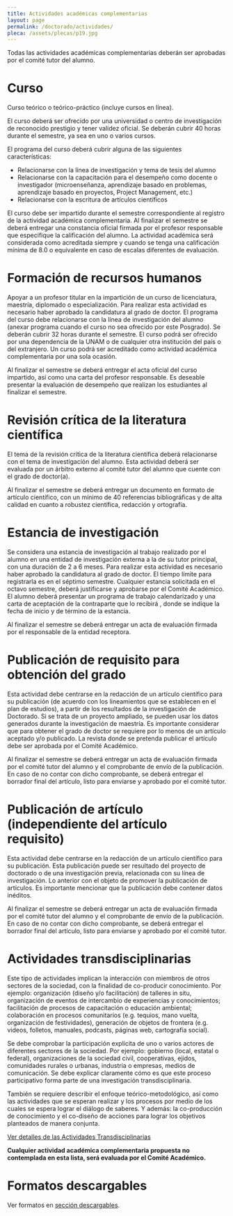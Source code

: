 ```yaml
---
title: Actividades académicas complementarias
layout: page
permalink: /doctorado/actividades/
pleca: /assets/plecas/p19.jpg
---
```



Todas las actividades académicas complementarias deberán ser aprobadas
por el comité tutor del alumno.


# Curso

 Curso teórico o teórico-práctico (incluye cursos en línea).

El curso deberá ser ofrecido por una universidad o centro de
investigación de reconocido prestigio y tener validez oficial. Se
deberán cubrir 40 horas durante el semestre, ya sea en uno o varios
cursos.

 
El programa del curso deberá cubrir alguna de las siguientes características:

 - Relacionarse con la línea de investigación y tema de tesis del
   alumno
 - Relacionarse con la capacitación para el desempeño como docente o
  investigador (microenseñanza, aprendizaje basado en problemas,
  aprendizaje basado en proyectos, Project Management, etc.)
 - Relacionarse con la escritura de artículos científicos

El curso debe ser impartido durante el semestre correspondiente al
registro de la actividad académica complementaria. Al finalizar el
semestre se deberá entregar una constancia oficial firmada por el
profesor responsable que especifique la calificación del alumno. La
actividad académica será considerada como acreditada siempre y cuando
se tenga una calificación mínima de 8.0 o equivalente en caso de
escalas diferentes de evaluación.

 

# Formación de recursos humanos

Apoyar a un profesor titular en la impartición de un curso de
licenciatura, maestría, diplomado o especialización. Para realizar
esta actividad es necesario haber aprobado la candidatura al grado de
doctor. El programa del curso debe relacionarse con la línea de
investigación del alumno (anexar programa cuando el curso no sea
ofrecido por este Posgrado). Se deberán cubrir 32 horas durante el
semestre. El curso podrá ser ofrecido por una dependencia de la UNAM o
de cualquier otra institución del país o del extranjero. Un curso
podrá ser acreditado como actividad académica complementaria por una
sola ocasión.

Al finalizar el semestre se deberá entregar el acta oficial del curso
impartido, así como una carta del profesor responsable.  Es deseable
presentar la evaluación de desempeño que realizan los estudiantes al
finalizar el semestre.


# Revisión crítica de la literatura científica

El tema de la revisión crítica de la literatura científica deberá
relacionarse con el tema de investigación del alumno. Esta actividad
deberá ser evaluada por un árbitro externo al comité tutor del alumno
que cuente con el grado de doctor(a).

Al finalizar el semestre se deberá entregar un documento en formato de
artículo científico, con un mínimo de 40 referencias bibliográficas y
de alta calidad en cuanto a robustez científica, redacción y
ortografía.


# Estancia de investigación

Se considera una estancia de investigación al trabajo realizado por el
alumno en una entidad de investigación externa a la de su tutor
principal, con una duración de 2 a 6 meses. Para realizar esta
actividad es necesario haber aprobado la candidatura al grado de
doctor. El tiempo límite para registrarla es en el séptimo
semestre. Cualquier estancia solicitada en el octavo semestre, 
deberá justificarse y aprobarse por el Comité Académico. El alumno 
deberá presentar un programa de trabajo calendarizado y una carta 
de aceptación de la contraparte que lo recibirá , donde se indique 
la fecha de inicio y de término de la estancia.

Al finalizar el semestre se deberá entregar un acta de evaluación
firmada por el responsable de la entidad receptora.

 

# Publicación de requisito para obtención del grado

Esta actividad debe centrarse en la redacción de un artículo
científico para su publicación (de acuerdo con los lineamientos que se
establecen en el plan de estudios), a partir de los resultados de la
investigación de Doctorado. Si se trata de un proyecto ampliado, se
pueden usar los datos generados durante la investigación de
maestría. Es importante considerar que para obtener el grado de doctor
se requiere por lo menos de un artículo aceptado y/o publicado. La
revista donde se pretenda publicar el artículo debe ser aprobada por
el Comité Académico.

Al finalizar el semestre se deberá entregar un acta de evaluación
firmada por el comité tutor del alumno y el comprobante de envío de 
la publicación. En caso de no contar con dicho comprobante, se deberá 
entregar el borrador final del artículo, listo para enviarse y aprobado 
por el comité tutor.
 

# Publicación de artículo (independiente del artículo requisito)

Esta actividad debe centrarse en la redacción de un artículo científico 
para su publicación. Esta publicación puede ser resultado del proyecto de 
doctorado o de una investigación previa, relacionada con su línea de 
investigación. Lo anterior con el objeto de promover la publicación de artículos. 
Es importante mencionar que la publicación debe contener datos inéditos.

Al finalizar el semestre se deberá entregar un acta de evaluación firmada por 
el comité tutor del alumno y el comprobante de envío de la publicación. En caso 
de no contar con dicho comprobante, se deberá entregar el borrador final del 
artículo, listo para enviarse y aprobado por el comité tutor.

 
# Actividades transdisciplinarias

Este tipo de actividades implican la interacción con miembros de otros sectores de la sociedad, con la finalidad de co-producir conocimiento. Por ejemplo: organización (diseño y/o facilitación) de talleres in situ, organización de eventos de intercambio de experiencias y conocimientos; facilitación de procesos de capacitación o educación ambiental; colaboración en procesos comunitarios (e.g. tequios, mano vuelta, organización de festividades), generación de objetos de frontera (e.g. videos, folletos, manuales, podcasts, páginas web, cartografía social).

Se debe comprobar la participación explícita de uno o varios actores de diferentes sectores de la sociedad. Por ejemplo: gobierno (local, estatal o federal), organizaciones de la sociedad civil, cooperativas, ejidos, comunidades rurales o urbanas, industria o empresas, medios de comunicación. Se debe explicar claramente cómo es que este proceso participativo forma parte de una investigación transdisciplinaria.

También se requiere describir el enfoque teórico-metodológico, así como las actividades que se esperan realizar y los procesos por medio de los cuales se espera lograr el diálogo de saberes. Y además: la co-producción de conocimiento y el co-diseño de acciones para lograr los objetivos planteados de manera conjunta.

[Ver detalles de las Actividades Transdisciplinarias](/assets/formatos/doctorado/detalles_act_acad_transdisciplinarias.pdf)

**Cualquier actividad académica complementaria propuesta no contemplada en esta lista, será evaluada por el Comité Académico.**
 

# Formatos descargables

 Ver formatos en [sección descargables](/doctorado/descargables/).

